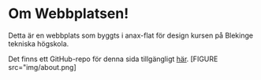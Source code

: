 Om Webbplatsen!
==============================================

Detta är en webbplats som byggts i anax-flat för design kursen på Blekinge tekniska högskola.

Det finns ett GitHub-repo för denna sida tillgängligt [här](https://dbwebb.se).
[FIGURE src="img/about.png]  
